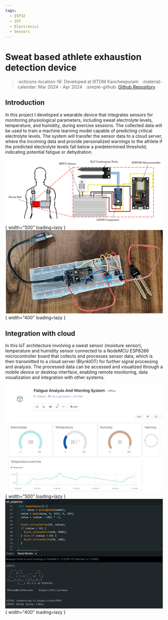 ```yaml
---
tags:
  - ESP32
  - IOT
  - Electronics
  - Sensors
---
```

# Sweat based athlete exhaustion detection device
> :octicons-location-16: Developed at IIITDM Kancheepuram &nbsp;
> :material-calendar: Mar 2024 - Apr 2024 &nbsp;
> :simple-github: [Github Repository](https://github.com/tejaswisam/crazyswarm2)

## Introduction
In this project I developed a wearable device that integrates sensors for monitoring physiological parameters, including sweat electrolyte levels, temperature, and humidity, during exercise sessions. The collected data will be used to train a machine learning model capable of predicting critical electrolyte levels. The system will transfer the sensor data to a cloud server, where the incoming data and provide personalized warnings to the athlete if the predicted electrolyte levels fall below a predetermined threshold, indicating potential fatigue or dehydration.

![research](arch.png){ width="500" loading=lazy } ![research](sys.png){ width="400" loading=lazy }

## Integration with cloud
In this IoT architecture involving a sweat sensor (moisture sensor), temperature and humidity sensor connected to a NodeMCU ESP8266 microcontroller board that collects and processes sensor data, which is then transmitted to a cloud server (BlynkIOT) for further signal processing and analysis. The processed data can be accessed and visualized through a mobile device or desktop interface, enabling remote monitoring, data visualization and integration with other systems.

![research](iot.png){ width="500" loading=lazy } ![research](code.png){ width="400" loading=lazy }